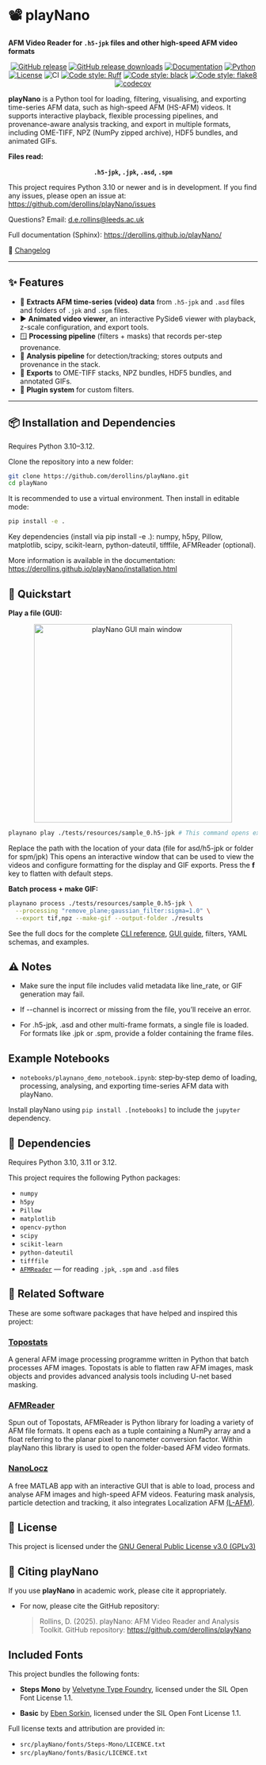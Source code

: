 <!-- markdownlint-disable MD033 -->
# 📽️ playNano

**AFM Video Reader for `.h5-jpk` files and other high-speed AFM video formats**

<div align="center">

[![GitHub release](https://img.shields.io/github/v/release/derollins/playNano?color=blue)](https://github.com/derollins/playNano/releases)
[![GitHub release downloads](https://img.shields.io/github/downloads/derollins/playNano/latest/total?color=orange)](https://github.com/derollins/playNano/releases)
[![Documentation](https://img.shields.io/badge/docs-GitHub%20Pages-blue?logo=github)](https://derollins.github.io/playNano/)
[![Python](https://img.shields.io/badge/python-3.10%2B-blue)](https://www.python.org/)
[![License](https://img.shields.io/badge/license-GPLv3-blue)](LICENSE)
![CI](https://github.com/derollins/playNano/actions/workflows/pre-commit.yaml/badge.svg)
[![Code style: Ruff](https://img.shields.io/endpoint?url=https://raw.githubusercontent.com/astral-sh/ruff/main/assets/badge/v2.json)](https://github.com/astral-sh/ruff)
[![Code style: black](https://img.shields.io/badge/code%20style-black-000000.svg)](https://github.com/psf/black)
[![Code style: flake8](https://img.shields.io/badge/code%20style-flake8-456789.svg)](https://github.com/psf/flake8)
[![codecov](https://codecov.io/github/derollins/playNano/graph/badge.svg?token=NEV1OC12AV)](https://codecov.io/github/derollins/playNano)

</div>

**playNano** is a Python tool for loading, filtering, visualising, and exporting time-series AFM data,
such as high-speed AFM (HS-AFM) videos. It supports interactive playback, flexible processing pipelines,
and provenance-aware analysis tracking, and export in multiple formats, including OME-TIFF, NPZ (NumPy zipped archive),
HDF5 bundles, and animated GIFs.

**Files read:**
<div align="center">

**`.h5-jpk`, `.jpk`, `.asd`, `.spm`**

</div>

This project requires Python 3.10 or newer and is in development. If you find any issues, please open an issue at:
<https://github.com/derollins/playNano/issues>

Questions? Email: <d.e.rollins@leeds.ac.uk>

Full documentation (Sphinx): <https://derollins.github.io/playNano/>

📜 [Changelog](https://derollins.github.io/playNano/changelog.html)

---

## ✨ Features

- 📂 **Extracts AFM time-series (video) data** from `.h5-jpk` and `.asd` files and folders of `.jpk` and `.spm` files.
- ▶️ **Animated video viewer**, an interactive PySide6 viewer with playback, z-scale configuration, and export tools.
- 🪟 **Processing pipeline** (filters + masks) that records per-step provenance.
- 📏 **Analysis pipeline** for detection/tracking; stores outputs and provenance in the stack.
- 📩 **Exports** to OME-TIFF stacks, NPZ bundles, HDF5 bundles, and annotated GIFs.
- 🔌 **Plugin system** for custom filters.

---

## 📦 Installation and Dependencies

Requires Python 3.10–3.12.

Clone the repository into a new folder:

```bash
git clone https://github.com/derollins/playNano.git
cd playNano
```

It is recommended to use a virtual environment. Then install in editable mode:

```bash
pip install -e .
```

Key dependencies (install via pip install -e .): numpy, h5py, Pillow, matplotlib,
scipy, scikit-learn, python-dateutil, tifffile, AFMReader (optional).

More information is available in the documentation: <https://derollins.github.io/playNano/installation.html>

## 🚀 Quickstart

**Play a file (GUI):**

<p align="center">
  <img src="docs/images/GUI_window.png" alt="playNano GUI main window" width="400" />
</p>

```bash
playnano play ./tests/resources/sample_0.h5-jpk # This command opens example data if run in the project root
```

Replace the path with the location of your data (file for asd/h5-jpk or folder for spm/jpk)
This opens an interactive window that can be used to view the videos and configure
formatting for the display and GIF exports.
Press the **f** key to flatten with default steps.

**Batch process + make GIF:**

```bash
playnano process ./tests/resources/sample_0.h5-jpk \
  --processing "remove_plane;gaussian_filter:sigma=1.0" \
  --export tif,npz --make-gif --output-folder ./results
```

See the full docs for the complete [CLI reference](https://derollins.github.io/playNano/cli.html),
[GUI guide](https://derollins.github.io/playNano/gui.html), filters, YAML schemas, and examples.

## ⚠️ Notes

- Make sure the input file includes valid metadata like line_rate, or GIF generation may fail.

- If --channel is incorrect or missing from the file, you’ll receive an error.

- For .h5-jpk, .asd and other multi-frame formats, a single file is loaded. For formats like .jpk or .spm, provide a
    folder containing the frame files.

## Example Notebooks

- `notebooks/playnano_demo_notebook.ipynb`: step‑by‑step demo of loading, processing, analysing, and exporting time-series
 AFM data with playNano.

Install playNano using `pip install .[notebooks]` to include the `jupyter` dependency.

## 🧩 Dependencies

Requires Python 3.10, 3.11 or 3.12.

This project requires the following Python packages:

- `numpy`
- `h5py`
- `Pillow`
- `matplotlib`
- `opencv-python`
- `scipy`
- `scikit-learn`
- `python-dateutil`
- `tifffile`
- [`AFMReader`](https://github.com/AFM-SPM/AFMReader) — for reading `.jpk`, `.spm` and `.asd` files

## 🤝 Related Software

These are some software packages that have helped and inspired this project:

### [Topostats](https://github.com/AFM-SPM/TopoStats)

A general AFM image processing programme written in Python that batch processes AFM images.
Topostats is able to flatten raw AFM images, mask objects and provides advanced analysis tools
including U-net based masking.

### [AFMReader](https://github.com/AFM-SPM/AFMReader)

Spun out of Topostats, AFMReader is Python library for loading a variety of AFM file formats. It opens
each as a tuple containing a NumPy array and a float referring to the planar pixel to nanometer conversion
factor. Within playNano this library is used to open the folder-based AFM video formats.

### [NanoLocz](https://github.com/George-R-Heath/NanoLocz)

A free MATLAB app with an interactive GUI that is able to load, process and analyse AFM images and
high-speed AFM videos. Featuring mask analysis, particle detection and tracking, it also
integrates Localization  AFM [(L-AFM)](https://www.nature.com/articles/s41586-021-03551-x).

## 📜 License

This project is licensed under the [GNU General Public License v3.0 (GPLv3)](https://www.gnu.org/licenses/gpl-3.0.html)

## 📖 Citing playNano

If you use **playNano** in academic work, please cite it appropriately.

- For now, please cite the GitHub repository:
  > Rollins, D. (2025). playNano: AFM Video Reader and Analysis Toolkit.
  > GitHub repository: <https://github.com/derollins/playNano>

## Included Fonts

This project bundles the following fonts:

- **Steps Mono** by [Velvetyne Type Foundry](https://velvetyne.fr/fonts/steps-mono/),
  licensed under the SIL Open Font License 1.1.

- **Basic** by [Eben Sorkin](https://github.com/EbenSorkin),
  licensed under the SIL Open Font License 1.1.

Full license texts and attribution are provided in:

- `src/playNano/fonts/Steps-Mono/LICENCE.txt`
- `src/playNano/fonts/Basic/LICENCE.txt`
